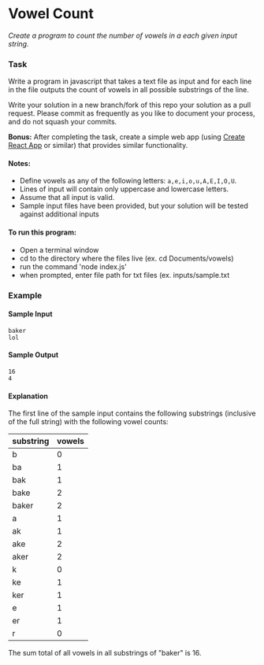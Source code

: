 # Vowel Count

*Create a program to count the number of vowels in a each given input string.*

### Task

Write a program in javascript that takes a text file as input and for each line in the file outputs the count of vowels in all possible substrings of the line.

Write your solution in a new branch/fork of this repo your solution as a pull request. Please commit as frequently as you like to document your process, and do not squash your commits.

**Bonus:** After completing the task, create a simple web app (using [Create React App](https://github.com/facebook/create-react-app) or similar) that provides similar functionality.

#### Notes:
* Define vowels as any of the following letters: `a,e,i,o,u,A,E,I,O,U`.
* Lines of input will contain only uppercase and lowercase letters.
* Assume that all input is valid.
* Sample input files have been provided, but your solution will be tested against additional inputs

#### To run this program:
* Open a terminal window
* cd to the directory where the files live (ex. cd Documents/vowels)
* run the command 'node index.js'
* when prompted, enter file path for txt files (ex. inputs/sample.txt

### Example
#### Sample Input
```
baker
lol
```

#### Sample Output
```
16
4
```

#### Explanation
The first line of the sample input contains the following substrings (inclusive of the full string) with the following vowel counts:

| substring | vowels |
| --- | --- |
| b | 0 |
| ba | 1 |
| bak | 1 |
| bake | 2 |
| baker | 2 |
| a | 1 |
| ak | 1 |
| ake | 2 |
| aker | 2 |
| k | 0 |
| ke | 1 |
| ker | 1 |
| e | 1 |
| er | 1 |
| r | 0 |

The sum total of all vowels in all substrings of "baker" is 16.
